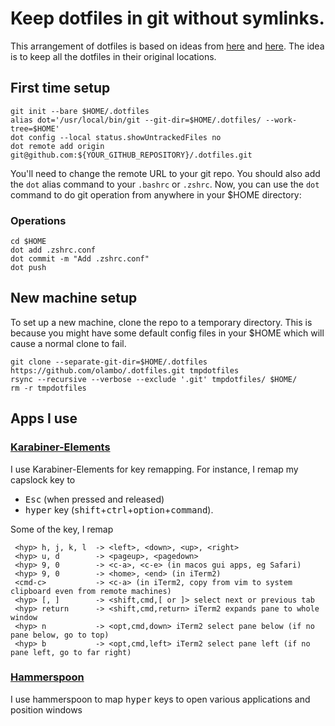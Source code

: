 # Keep dotfiles in git without symlinks.

This arrangement of dotfiles is based on ideas from [here](https://news.ycombinator.com/item?id=11070797) and [here](https://github.com/anandpiyer/.dotfiles/tree/master/.dotfiles). The idea is to keep all the dotfiles in their original locations.

## First time setup
```
git init --bare $HOME/.dotfiles
alias dot='/usr/local/bin/git --git-dir=$HOME/.dotfiles/ --work-tree=$HOME'
dot config --local status.showUntrackedFiles no
dot remote add origin git@github.com:${YOUR_GITHUB_REPOSITORY}/.dotfiles.git
```
You'll need to change the remote URL to your git repo. You should also add the `dot` alias command to your `.bashrc` or  `.zshrc`. Now, you can use the `dot` command to do git operation from anywhere in your $HOME directory:

### Operations
```
cd $HOME
dot add .zshrc.conf
dot commit -m "Add .zshrc.conf"
dot push
```
## New machine setup
To set up a new machine, clone the repo to a temporary directory. This is because you might have some default config files in your $HOME which will cause a normal clone to fail.
```
git clone --separate-git-dir=$HOME/.dotfiles https://github.com/olambo/.dotfiles.git tmpdotfiles
rsync --recursive --verbose --exclude '.git' tmpdotfiles/ $HOME/
rm -r tmpdotfiles
```
## Apps I use

### [Karabiner-Elements](https://pqrs.org/osx/karabiner/)
I use Karabiner-Elements for key remapping. For instance, I remap my capslock
key to 
- <kbd>Esc</kbd> (when pressed and released) 
- <kbd>hyper</kbd> key (<kbd>shift</kbd>+<kbd>ctrl</kbd>+<kbd>option</kbd>+<kbd>command</kbd>). 

Some of the key, I remap
```
 <hyp> h, j, k, l  -> <left>, <down>, <up>, <right>
 <hyp> u, d        -> <pageup>, <pagedown>
 <hyp> 9, 0        -> <c-a>, <c-e> (in macos gui apps, eg Safari)
 <hyp> 9, 0        -> <home>, <end> (in iTerm2)
 <cmd-c>           -> <c-a> (in iTerm2, copy from vim to system clipboard even from remote machines)
 <hyp> [, ]        -> <shift,cmd,[ or ]> select next or previous tab
 <hyp> return      -> <shift,cmd,return> iTerm2 expands pane to whole window
 <hyp> n           -> <opt,cmd,down> iTerm2 select pane below (if no pane below, go to top)
 <hyp> b           -> <opt,cmd,left> iTerm2 select pane left (if no pane left, go to far right)
```

### [Hammerspoon](https://www.hammerspoon.org)
I use hammerspoon to map <kbd>hyper</kbd> keys to open various applications and position windows


